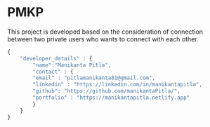 # PMKP

This project is developed based on the consideration of connection between two private users who wants to connect with each other.

```js
{
    "developer_details" : {
        "name":"Manikanta Pitla",
        "contact" : {
        "email" : "pitlamanikanta81@gmail.com",
        "linkedin" : "https://linkedin.com/in/manikantapitla",
        "github": "https://github.com/manikantaPitla/",
        "portfolio" : "https://manikantapitla.netlify.app"
        }
    }
}
```
